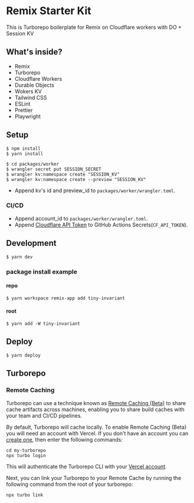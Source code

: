 # Remix Starter Kit

This is Turborepo boilerplate for Remix on Cloudflare workers with DO + Session KV

## What's inside?

- Remix
- Turborepo
- Cloudflare Workers
- Durable Objects
- Wokers KV
- Tailwind CSS
- ESLint
- Prettier
- Playwright

## Setup

```
$ npm install
$ yarn install
```

```
$ cd packages/worker
$ wrangler secret put SESSION_SECRET
$ wrangler kv:namespace create "SESSION_KV"
$ wrangler kv:namespace create --preview "SESSION_KV"
```

- Append kv's id and preview_id to `packages/worker/wrangler.toml`.
### CI/CD

- Append account_id to `packages/worker/wrangler.toml`.
- Append [Cloudflare API Token](https://dash.cloudflare.com/profile/api-tokens) to GitHub Actions Secrets(`CF_API_TOKEN`).

## Development

```
$ yarn dev
```

### package install example

#### repo

```
$ yarn workspace remix-app add tiny-invariant
```

#### root

```
$ yarn add -W tiny-invariant
```

## Deploy

```
$ yarn deploy
```

## Turborepo
### Remote Caching

Turborepo can use a technique known as [Remote Caching (Beta)](https://turborepo.org/docs/core-concepts/remote-caching) to share cache artifacts across machines, enabling you to share build caches with your team and CI/CD pipelines.

By default, Turborepo will cache locally. To enable Remote Caching (Beta) you will need an account with Vercel. If you don't have an account you can [create one](https://vercel.com/signup), then enter the following commands:

```
cd my-turborepo
npx turbo login
```

This will authenticate the Turborepo CLI with your [Vercel account](https://vercel.com/docs/concepts/personal-accounts/overview).

Next, you can link your Turborepo to your Remote Cache by running the following command from the root of your turborepo:

```
npx turbo link
```
